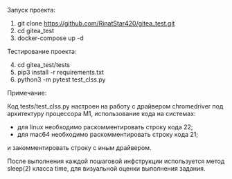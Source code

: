 Запуск проекта:

1. git clone https://github.com/RinatStar420/gitea_test.git
2. cd gitea_test
3. docker-compose up -d

Тестирование проекта: 

4. cd gitea_test/tests  
5. pip3 install -r requirements.txt
6. python3 -m pytest test_clss.py



Примечание:

Код tests/test_clss.py настроен на работу с драйвером chromedriver под архитектуру
процессора М1, использование кода на системах:

- для linux необходимо раскомментировать строку кода 22;
- для mac64 необходимо раскомментировать строку кода 21;

и закомментировать строку с иным драйвером.

После выполнения каждой пошаговой инфструкции используется метод sleep(2) класса time, для 
визуальной оценки выполнения задания. 